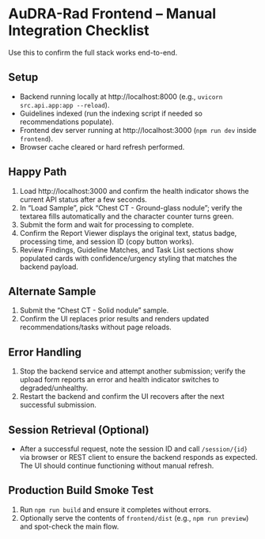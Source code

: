 # AuDRA-Rad Frontend – Manual Integration Checklist

Use this to confirm the full stack works end-to-end.

## Setup
- Backend running locally at http://localhost:8000 (e.g., `uvicorn src.api.app:app --reload`).
- Guidelines indexed (run the indexing script if needed so recommendations populate).
- Frontend dev server running at http://localhost:3000 (`npm run dev` inside `frontend`).
- Browser cache cleared or hard refresh performed.

## Happy Path
1. Load http://localhost:3000 and confirm the health indicator shows the current API status after a few seconds.
2. In “Load Sample”, pick “Chest CT - Ground-glass nodule”; verify the textarea fills automatically and the character counter turns green.
3. Submit the form and wait for processing to complete.
4. Confirm the Report Viewer displays the original text, status badge, processing time, and session ID (copy button works).
5. Review Findings, Guideline Matches, and Task List sections show populated cards with confidence/urgency styling that matches the backend payload.

## Alternate Sample
1. Submit the “Chest CT - Solid nodule” sample.
2. Confirm the UI replaces prior results and renders updated recommendations/tasks without page reloads.

## Error Handling
1. Stop the backend service and attempt another submission; verify the upload form reports an error and health indicator switches to degraded/unhealthy.
2. Restart the backend and confirm the UI recovers after the next successful submission.

## Session Retrieval (Optional)
- After a successful request, note the session ID and call `/session/{id}` via browser or REST client to ensure the backend responds as expected. The UI should continue functioning without manual refresh.

## Production Build Smoke Test
1. Run `npm run build` and ensure it completes without errors.
2. Optionally serve the contents of `frontend/dist` (e.g., `npm run preview`) and spot-check the main flow.
